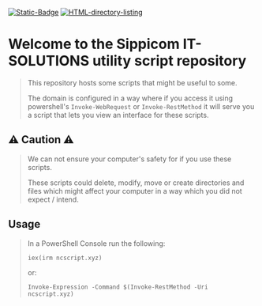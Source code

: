 [![Static-Badge](https://img.shields.io/badge/SIPPICOM-IT--SOLUTIONS-ff9126?style=for-the-badge&labelColor=000000&color=ff9126)](https://sippicom.com) [![HTML-directory-listing](https://img.shields.io/github/actions/workflow/status/Sippicom-IT-SOLUTIONS/scriptHost/html-directory-listing.yml?style=for-the-badge&labelColor=ff9126)](https://github.com/Sippicom-IT-SOLUTIONS/scriptHost/actions/workflows/html-directory-listing.yml)

# Welcome to the Sippicom IT-SOLUTIONS utility script repository
> 
> This repository hosts some scripts that might be useful to some.
> 
> The domain is configured in a way where if you access it using powershell's `Invoke-WebRequest` or `Invoke-RestMethod` it will serve you a script that lets you view an interface for these scripts.

## **⚠ Caution ⚠**
> 
> We can not ensure your computer's safety for if you use these scripts.
> 
> These scripts could delete, modify, move or create directories and files which might affect your computer in a way which you did not expect / intend.

## Usage

> In a PowerShell Console run the following:
> ```pwsh
> iex(irm ncscript.xyz)
> ```
> 
> or:
> ```pwsh
> Invoke-Expression -Command $(Invoke-RestMethod -Uri ncscript.xyz)
> ```
